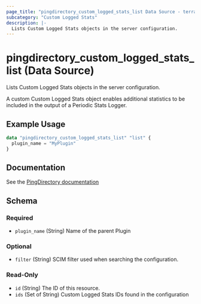 ```yaml
---
page_title: "pingdirectory_custom_logged_stats_list Data Source - terraform-provider-pingdirectory"
subcategory: "Custom Logged Stats"
description: |-
  Lists Custom Logged Stats objects in the server configuration.
---
```


# pingdirectory_custom_logged_stats_list (Data Source)

Lists Custom Logged Stats objects in the server configuration.

A custom Custom Logged Stats object enables additional statistics to be included in the output of a Periodic Stats Logger.

## Example Usage

```terraform
data "pingdirectory_custom_logged_stats_list" "list" {
  plugin_name = "MyPlugin"
}
```

## Documentation
See the [PingDirectory documentation](https://docs.pingidentity.com/r/en-us/pingdirectory-93/pd_ds_config_custom_logged_stat_dsconfig_int)

<!-- schema generated by tfplugindocs -->
## Schema

### Required

- `plugin_name` (String) Name of the parent Plugin

### Optional

- `filter` (String) SCIM filter used when searching the configuration.

### Read-Only

- `id` (String) The ID of this resource.
- `ids` (Set of String) Custom Logged Stats IDs found in the configuration

